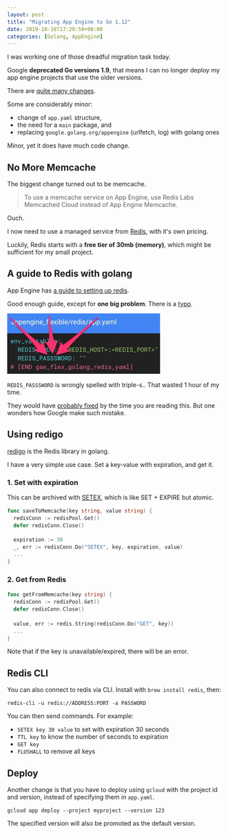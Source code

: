 ```yaml
---
layout: post
title: "Migrating App Engine to Go 1.12"
date: 2019-10-16T17:29:59+08:00
categories: [Golang, AppEngine]
---
```


I was working one of those dreadful migration task today.

Google **deprecated Go versions 1.9**, that means I can no longer deploy my app engine projects that use the older versions.

There are [quite many changes](https://cloud.google.com/appengine/docs/standard/go112/go-differences#migrating-appengine-sdk).

Some are considerably minor:

- change of `app.yaml` structure,
- the need for a `main` package, and
- replacing `google.golang.org/appengine` (urlfetch, log) with golang ones

Minor, yet it does have much code change.

## No More Memcache

The biggest change turned out to be memcache.

> To use a memcache service on App Engine, use Redis Labs Memcached Cloud instead of App Engine Memcache.

Ouch.

I now need to use a managed service from [Redis](https://redislabs.com), with it's own pricing.

Luckily, Redis starts with a **free tier of 30mb (memory)**, which might be sufficient for my small project.

## A guide to Redis with golang

App Engine has [a guide to setting up redis](https://cloud.google.com/appengine/docs/flexible/python/using-redislabs-redis).

Good enough guide, except for **one big problem**. There is a [typo](https://github.com/GoogleCloudPlatform/golang-samples/issues/1023).

![](/images/appengine-redis-typo.jpg)

`REDIS_PASSSWORD` is wrongly spelled with triple-s.. That wasted 1 hour of my time.

They would have [probably fixed](https://github.com/GoogleCloudPlatform/golang-samples/issues/1023) by the time you are reading this. But one wonders how Google make such mistake.

## Using redigo

[redigo](https://godoc.org/github.com/gomodule/redigo/redis) is the Redis library in golang.

I have a very simple use case. Set a key-value with expiration, and get it.

### 1. Set with expiration

This can be archived with [SETEX](https://redis.io/commands/setex), which is like SET + EXPIRE but atomic.

```go
func saveToMemcache(key string, value string) {
  redisConn := redisPool.Get()
  defer redisConn.Close()

  expiration := 30
  _, err := redisConn.Do("SETEX", key, expiration, value)
  ...
}
```

### 2. Get from Redis

```go
func getFromMemcache(key string) {
  redisConn := redisPool.Get()
  defer redisConn.Close()

  value, err := redis.String(redisConn.Do("GET", key))
  ...
}
```

Note that if the key is unavailable/expired, there will be an error.

## Redis CLI

You can also connect to redis via CLI. Install with `brew install redis`, then:

    redis-cli -u redis://ADDRESS:PORT -a PASSWORD

You can then send commands. For example:

- `SETEX key 30 value` to set with expiration 30 seconds
- `TTL key` to know the number of seconds to expiration
- `GET key`
- `FLUSHALL` to remove all keys
    
## Deploy

Another change is that you have to deploy using `gcloud` with the project id and version, instead of specifying them in `app.yaml`.

    gcloud app deploy --project myproject --version 123

The specified version will also be promoted as the default version.
